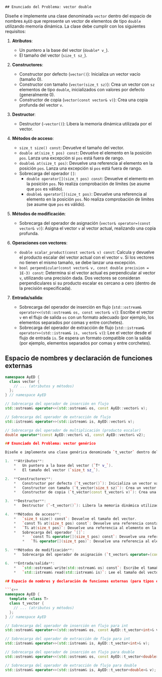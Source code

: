     ## Enunciado del Problema: vector double

Diseñe e implemente una clase denominada `vector` dentro del espacio de nombres `AyED` que represente un vector de elementos de tipo `double` utilizando memoria dinámica. La clase debe cumplir con los siguientes requisitos:

1.  **Atributos**:
    *   Un puntero a la base del vector (`double* v_`).
    *   El tamaño del vector (`size_t sz_`).

2.  **Constructores**:
    *   Constructor por defecto (`vector()`): Inicializa un vector vacío (tamaño 0).
    *   Constructor con tamaño (`vector(size_t sz)`): Crea un vector con `sz` elementos de tipo `double`, inicializados con valores por defecto (generalmente 0).
    *   Constructor de copia (`vector(const vector& v)`): Crea una copia profunda del vector `v`.

3.  **Destructor**:
    *   Destructor (`~vector()`): Libera la memoria dinámica utilizada por el vector.

4.  **Métodos de acceso**:
    *   `size_t size() const`: Devuelve el tamaño del vector.
    *   `double at(size_t pos) const`: Devuelve el elemento en la posición `pos`. Lanza una excepción si `pos` está fuera de rango.
    *   `double& at(size_t pos)`: Devuelve una referencia al elemento en la posición `pos`. Lanza una excepción si `pos` está fuera de rango.
    *   Sobrecarga del operador `[]`:
        *   `double operator[](size_t pos) const`: Devuelve el elemento en la posición `pos`. No realiza comprobación de límites (se asume que `pos` es válido).
        *   `double& operator[](size_t pos)`: Devuelve una referencia al elemento en la posición `pos`. No realiza comprobación de límites (se asume que `pos` es válido).

5.  **Métodos de modificación**:
    *   Sobrecarga del operador de asignación (`vector& operator=(const vector& v)`): Asigna el vector `v` al vector actual, realizando una copia profunda.

6.  **Operaciones con vectores**:
    *   `double scalar_product(const vector& v) const`: Calcula y devuelve el producto escalar del vector actual con el vector `v`. Si los vectores no tienen el mismo tamaño, se debe lanzar una excepción.
    *   `bool perpendicular(const vector& v, const double precision = 1E-3) const`: Determina si el vector actual es perpendicular al vector `v`, utilizando una precisión dada. Dos vectores se consideran perpendiculares si su producto escalar es cercano a cero (dentro de la precisión especificada).

7.  **Entrada/salida**:
    *   Sobrecarga del operador de inserción en flujo (`std::ostream& operator<<(std::ostream& os, const vector& v)`): Escribe el vector `v` en el flujo de salida `os` con un formato adecuado (por ejemplo, los elementos separados por comas y entre corchetes).
    *   Sobrecarga del operador de extracción de flujo (`std::istream& operator>>(std::istream& is, vector& v)`): Lee el vector desde el flujo de entrada `is`. Se espera un formato compatible con la salida (por ejemplo, elementos separados por comas y entre corchetes).

## Espacio de nombres y declaración de funciones externas

```c++
namespace AyED {
  class vector {
    // ... (atributos y métodos)
  };
} // namespace AyED

// Sobrecarga del operador de inserción en flujo
std::ostream& operator<<(std::ostream& os, const AyED::vector& v);

// Sobrecarga del operador de extracción de flujo
std::istream& operator>>(std::istream& is, AyED::vector& v);

// Sobrecarga del operador de multiplicación (producto escalar)
double operator*(const AyED::vector& v1, const AyED::vector& v2);

## Enunciado del Problema: vector genérico

Diseñe e implemente una clase genérica denominada `t_vector` dentro del espacio de nombres `AyED` que represente un vector de elementos de tipo `T` (donde `T` puede ser cualquier tipo de dato) utilizando memoria dinámica. La clase debe cumplir con los siguientes requisitos:

1.  **Atributos**:
    *   Un puntero a la base del vector (`T* v_`).
    *   El tamaño del vector (`size_t sz_`).

2.  **Constructores**:
    *   Constructor por defecto (`t_vector()`): Inicializa un vector vacío (tamaño 0).
    *   Constructor con tamaño (`t_vector(size_t sz)`): Crea un vector con `sz` elementos de tipo `T`. Los elementos no necesitan ser inicializados con valores específicos.
    *   Constructor de copia (`t_vector(const t_vector& v)`): Crea una copia profunda del vector `v`.

3.  **Destructor**:
    *   Destructor (`~t_vector()`): Libera la memoria dinámica utilizada por el vector.

4.  **Métodos de acceso**:
    *   `size_t size() const`: Devuelve el tamaño del vector.
    *   `const T& at(size_t pos) const`: Devuelve una referencia constante al elemento en la posición `pos`. Se debe realizar una comprobación de límites y lanzar una excepción (o usar `assert`) si `pos` está fuera de rango.
    *   `T& at(size_t pos)`: Devuelve una referencia al elemento en la posición `pos`. Se debe realizar una comprobación de límites y lanzar una excepción (o usar `assert`) si `pos` está fuera de rango.
    *   Sobrecarga del operador `[]`:
        *   `const T& operator[](size_t pos) const`: Devuelve una referencia constante al elemento en la posición `pos`. No es necesario realizar comprobación de límites.
        *   `T& operator[](size_t pos)`: Devuelve una referencia al elemento en la posición `pos`. No es necesario realizar comprobación de límites.

5.  **Métodos de modificación**:
    *   Sobrecarga del operador de asignación (`t_vector& operator=(const t_vector& v)`): Asigna el vector `v` al vector actual, realizando una copia profunda.

6.  **Entrada/salida**:
    *   `std::ostream& write(std::ostream& os) const`: Escribe el tamaño del vector seguido de sus elementos en el flujo de salida `os`.  El formato exacto de la salida queda a criterio del implementador, pero debe ser consistente.
    *   `std::istream& read(std::istream& is)`: Lee el tamaño del vector y sus elementos desde el flujo de entrada `is`. Se espera un formato compatible con la salida generada por `write`.

## Espacio de nombres y declaración de funciones externas (para tipos específicos)

```c++
namespace AyED {
  template <class T>
  class t_vector {
    // ... (atributos y métodos)
  };
} // namespace AyED

// Sobrecarga del operador de inserción en flujo para int
std::ostream& operator<<(std::ostream& os, const AyED::t_vector<int>& v);

// Sobrecarga del operador de extracción de flujo para int
std::istream& operator>>(std::istream& is, AyED::t_vector<int>& v);

// Sobrecarga del operador de inserción en flujo para double
std::ostream& operator<<(std::ostream& os, const AyED::t_vector<double>& v);

// Sobrecarga del operador de extracción de flujo para double
std::istream& operator>>(std::istream& is, AyED::t_vector<double>& v);
